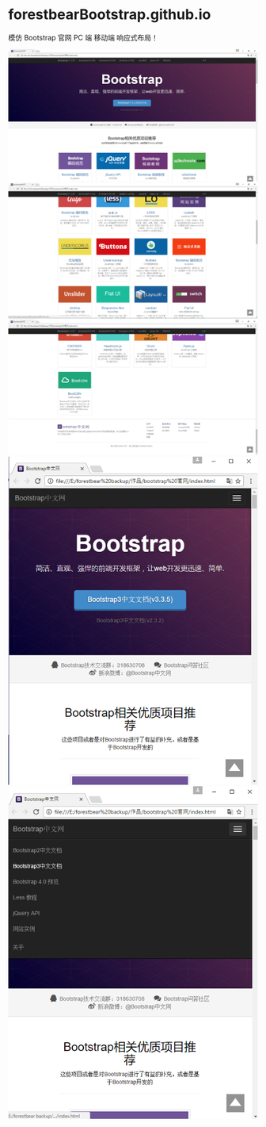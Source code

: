 ﻿# forestbearBootstrap.github.io
模仿 Bootstrap 官网  PC 端 移动端  响应式布局！



![image](https://github.com/forestbear/forestbearBootstrap.github.io/raw/master/ScreenShots/pic1.png)
![image](https://github.com/forestbear/forestbearBootstrap.github.io/raw/master/ScreenShots/pic2.png)
![image](https://github.com/forestbear/forestbearBootstrap.github.io/raw/master/ScreenShots/pic3.png)
![image](https://github.com/forestbear/forestbearBootstrap.github.io/raw/master/ScreenShots/pic4.png)
![image](https://github.com/forestbear/forestbearBootstrap.github.io/raw/master/ScreenShots/pic5.png)
